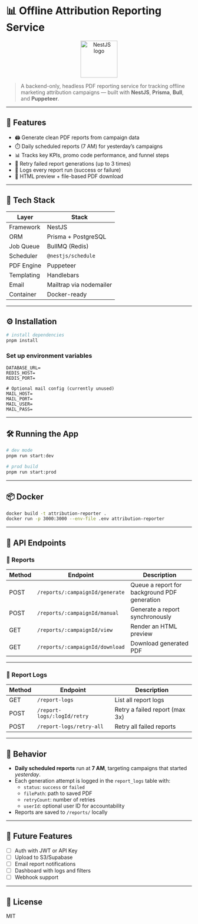# 📊 Offline Attribution Reporting Service

<p align="center">
  <img src="https://nestjs.com/img/logo-small.svg" width="100" alt="NestJS logo" />
</p>

> A backend-only, headless PDF reporting service for tracking offline marketing attribution campaigns — built with **NestJS**, **Prisma**, **Bull**, and **Puppeteer**.

---

## 🚀 Features

- 🖨️ Generate clean PDF reports from campaign data
- ⏱️ Daily scheduled reports (7 AM) for yesterday’s campaigns
- 📊 Tracks key KPIs, promo code performance, and funnel steps
- 🔁 Retry failed report generations (up to 3 times)
- 📁 Logs every report run (success or failure)
- 🧾 HTML preview + file-based PDF download

---

## 🧱 Tech Stack

| Layer       | Stack                           |
|-------------|---------------------------------|
| Framework   | NestJS                          |
| ORM         | Prisma + PostgreSQL             |
| Job Queue   | BullMQ (Redis)                  |
| Scheduler   | `@nestjs/schedule`              |
| PDF Engine  | Puppeteer                       |
| Templating  | Handlebars                      |
| Email       | Mailtrap via nodemailer         |
| Container   | Docker-ready                    |

---

## ⚙️ Installation

```bash
# install dependencies
pnpm install
```

### Set up environment variables

```env
DATABASE_URL=
REDIS_HOST=
REDIS_PORT=

# Optional mail config (currently unused)
MAIL_HOST=
MAIL_PORT=
MAIL_USER=
MAIL_PASS=
```

---

## 🛠️ Running the App

```bash
# dev mode
pnpm run start:dev

# prod build
pnpm run start:prod
```

---

## 📦 Docker

```bash
docker build -t attribution-reporter .
docker run -p 3000:3000 --env-file .env attribution-reporter
```

---

## 🔌 API Endpoints

### 📄 Reports

| Method | Endpoint                               | Description                      |
|--------|----------------------------------------|----------------------------------|
| POST   | `/reports/:campaignId/generate`        | Queue a report for background PDF generation |
| POST   | `/reports/:campaignId/manual`          | Generate a report synchronously |
| GET    | `/reports/:campaignId/view`            | Render an HTML preview |
| GET    | `/reports/:campaignId/download`        | Download generated PDF |

---

### 🧾 Report Logs

| Method | Endpoint                              | Description                      |
|--------|----------------------------------------|----------------------------------|
| GET    | `/report-logs`                        | List all report logs             |
| POST   | `/report-logs/:logId/retry`           | Retry a failed report (max 3x)   |
| POST   | `/report-logs/retry-all`              | Retry all failed reports         |

---

## 🧠 Behavior

- **Daily scheduled reports** run at **7 AM**, targeting campaigns that started *yesterday*.
- Each generation attempt is logged in the `report_logs` table with:
  - `status`: `success` or `failed`
  - `filePath`: path to saved PDF
  - `retryCount`: number of retries
  - `userId`: optional user ID for accountability
- Reports are saved to `/reports/` locally

---

## 📌 Future Features

- [ ] Auth with JWT or API Key
- [ ] Upload to S3/Supabase
- [ ] Email report notifications
- [ ] Dashboard with logs and filters
- [ ] Webhook support

---

## 📝 License

MIT